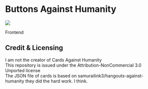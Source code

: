 # Buttons Against Humanity

[![](https://images.microbadger.com/badges/version/buttonsagainsthumanity/bah-frontend.svg)](https://microbadger.com/images/buttonsagainsthumanity/bah-frontend "Get your own version badge on microbadger.com")

Frontend

## Credit & Licensing
I am not the creator of Cards Against Humanity  
This repository is issued under the Attribution-NonCommercial 3.0 Unported license   
The JSON file of cards is based on samurailink3/hangouts-against-humanity they did the hard work. I think.

